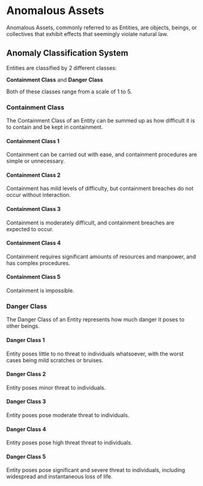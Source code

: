 # Anomalous Assets

Anomalous Assets, commonly referred to as Entities, are objects, beings, or collectives that exhibit effects that seemingly violate natural law.

## Anomaly Classification System

Entities are classified by 2 different classes:

**Containment Class** and **Danger Class**

Both of these classes range from a scale of 1 to 5.

### Containment Class

The Containment Class of an Entity can be summed up as how difficult it is to contain and be kept in containment.

#### **Containment Class 1**
Containment can be carried out with ease, and containment procedures are simple or unnecessary.

#### **Containment Class 2**
Containment has mild levels of difficulty, but containment breaches do not occur without interaction.

#### **Containment Class 3**
Containment is moderately difficult, and containment breaches are expected to occur.

#### **Containment Class 4**
Containment requires significant amounts of resources and manpower, and has complex procedures.

#### **Containment Class 5**
Containment is impossible.

### Danger Class

The Danger Class of an Entity represents how much danger it poses to other beings.

#### **Danger Class 1**
Entity poses little to no threat to individuals whatsoever, with the worst cases being mild scratches or bruises.

#### **Danger Class 2**
Entity poses minor threat to individuals.

#### **Danger Class 3**
Entity poses pose moderate threat to individuals.

#### **Danger Class 4**
Entity poses pose high threat threat to individuals.

#### **Danger Class 5**
Entity poses pose significant and severe threat to individuals, including widespread and instantaneous loss of life.